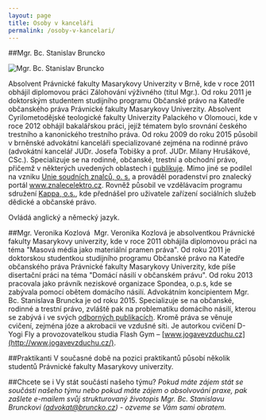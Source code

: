 ```yaml
---
layout: page
title: Osoby v kanceláři
permalink: /osoby-v-kancelari/
---
```


##Mgr. Bc. Stanislav Bruncko


![Mgr. Bc. Stanislav Bruncko]({{site.baseurl}}/www/img/SB.jpg)

Absolvent Právnické fakulty Masarykovy Univerzity v Brně, kde v roce 2011 obhájil diplomovou práci Zálohování výživného (titul Mgr.). Od roku 2011 je doktorským studentem studijního programu Občanské právo na Katedře občanského práva Právnické fakulty Masarykovy Univerzity.
Absolvent Cyrilometodějské teologické fakulty Univerzity Palackého v Olomouci, kde v roce 2012 obhájil bakalářskou práci, jejíž tématem bylo srovnání českého trestního a kanonického trestního práva.
Od roku 2009 do roku 2015 působil v brněnské advokátní kanceláři specializované zejména na rodinné právo (advokátní kancelář JUDr. Josefa Tobišky a prof. JUDr. Milany Hrušákové, CSc.).
Specializuje se na rodinné, občanské, trestní a obchodní právo, přičemž v některých uvedených oblastech i [publikuje]({{site.baseurl}}/publikacni-cinnost#bruncko).
Mimo jiné se podílel na vzniku [Unie soudních znalců, o. s.](http://uniesoudnichznalcu.cz/) a prováděl poradenství pro znalecký portál www.znalecelektro.cz. Rovněž působil ve vzdělávacím programu sdružení [Kappa, o.s.](http://www.kappa-help.cz/), kde přednášel pro uživatele zařízení sociálních služeb dědické a občanské právo.

Ovládá anglický a německý jazyk.


##Mgr. Veronika Kozlová 
Mgr. Veronika Kozlová je absolventkou Právnické fakulty Masarykovy univerzity, kde v roce 2011 obhájila diplomovou práci na téma "Masová média jako materiální pramen práva". Od roku 2011 je doktorskou studentkou studijního programu Občanské právo na Katedře občanského práva Právnické fakulty Masarykovy Univerzity, kde píše disertační práci na téma "Domácí násilí v občanském právu".
Od roku 2013 pracovala jako právník neziskové organizace Spondea, o.p.s, kde se zabývala pomocí obětem domácího násilí.
Advokátním koncipientem Mgr. Bc. Stanislava Bruncka je od roku 2015. Specializuje se na občanské, rodinné a trestní právo, zvláště pak na problematiku domácího násilí, kterou se zabývá i ve svých [odborných publikacích]({{site.baseurl}}/publikacni-cinnost#kozlova).
Kromě práva se věnuje cvičení, zejména józe a akrobacii ve vzdušné síti. Je autorkou cvičení D-Yogi Fly a provozovatelkou studia Flash Gym – [www.jogavevzduchu.cz](http://www.jogavevzduchu.cz/).
 

##Praktikanti
V současné době na pozici praktikantů působí několik studentů Právnické fakulty Masarykovy univerzity.
 

##Chcete se i Vy stát součástí našeho týmu?
_Pokud máte zájem stát se součástí našeho týmu nebo pokud máte zájem o absolvování praxe, pak zašlete e-mailem svůj strukturovaný životopis Mgr. Bc. Stanislavu Brunckovi ([advokat@bruncko.cz](mailto:advokat@bruncko.cz)) - ozveme se Vám sami obratem._

